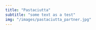 ```yaml
---
title: "Pastaciutta"
subtitle: "some text as a test"
img: "/images/pastaciutta_partner.jpg"
---
```

